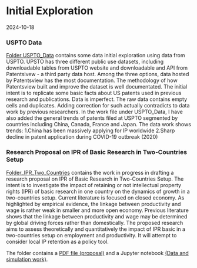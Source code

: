# Initial Exploration
2024-10-18

### USPTO Data 
[Folder USPTO_Data](https://github.com/yueyun-zhang/Data-Work/tree/main/USPTO_Data) contains some data initial exploration using data from USPTO. UPSTO has three different public use datasets, including downloadable tables from USPTO website and downloadable and API from Patentsivew - a third party data host. Among the three options, data hosted by Patentsview has the most documentation. The methodology of how Patentsview built and improve the dataset is well documentated. The initial intent is to replicate some basic facts about US patents used in previous research and publications. Data is imperfect. The raw data contains empty cells and duplicates. Adding correction for such actually contradicts to data work by previous researchers. In the work file under USPTO_Data, I have also added the general trends of patents filed at USPTO segmented by countries including China, Canada, France and Japan. The data work shows trends:
1.China has been massively applying for IP worldwide
2.Sharp decline in patent application during COVID-19 outbreak (2020)

### Research Proposal on IPR of Basic Research in Two-Countries Setup
[Folder_IPR_Two_Countries](https://github.com/yueyun-zhang/Data-Work/tree/main/IPR_Two_Countries) contains the work in progress in drafting a research proposal on IPR of Basic Research in Two-Countries Setup. The intent is to investigate the impact of retaining or not intellectual property rights (IPR) of basic research in one country on the dynamics of growth in a two-countries setup. Current literature is focused on closed economy. As highlighted by empirical evidence, the linkage between productivity and wage is rather weak in smaller and more open economy. Previous literature shows that the linkage between productivity and wage may be determined by global driving forces rather than domestically. The proposed research aims to assess theoretically and quantitatively the impact of IPR basic in a two-countries setup on employment and productivity. It will attempt to consider local IP retention as a policy tool. 

The folder contains a [PDF file (proposal)](https://github.com/yueyun-zhang/Data-Work/blob/main/IPR_Two_Countries/IPR_Two_Countries_Draft.pdf) and a Jupyter notebook [(Data and simulation work)](https://github.com/yueyun-zhang/Data-Work/blob/main/IPR_Two_Countries/Data_Simulation_Work.ipynb).
